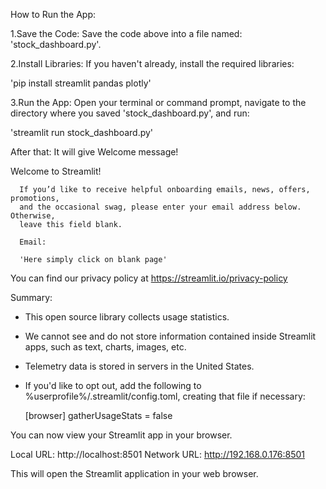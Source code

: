 How to Run the App:

1.Save the Code: Save the code above into a file named: 'stock_dashboard.py'.

2.Install Libraries: If you haven't already, install the required libraries:

'pip install streamlit pandas plotly'

3.Run the App: Open your terminal or command prompt, navigate to the directory where you saved 'stock_dashboard.py', and run:

'streamlit run stock_dashboard.py'

After that: It will give Welcome message!

 Welcome to Streamlit!

      If you’d like to receive helpful onboarding emails, news, offers, promotions,
      and the occasional swag, please enter your email address below. Otherwise,
      leave this field blank.

      Email:

      'Here simply click on blank page'

  You can find our privacy policy at https://streamlit.io/privacy-policy

  Summary:
  - This open source library collects usage statistics.
  - We cannot see and do not store information contained inside Streamlit apps,
    such as text, charts, images, etc.
  - Telemetry data is stored in servers in the United States.
  - If you'd like to opt out, add the following to %userprofile%/.streamlit/config.toml,
    creating that file if necessary:

    [browser]
    gatherUsageStats = false


  You can now view your Streamlit app in your browser.

  Local URL: http://localhost:8501
  Network URL: http://192.168.0.176:8501


This will open the Streamlit application in your web browser.